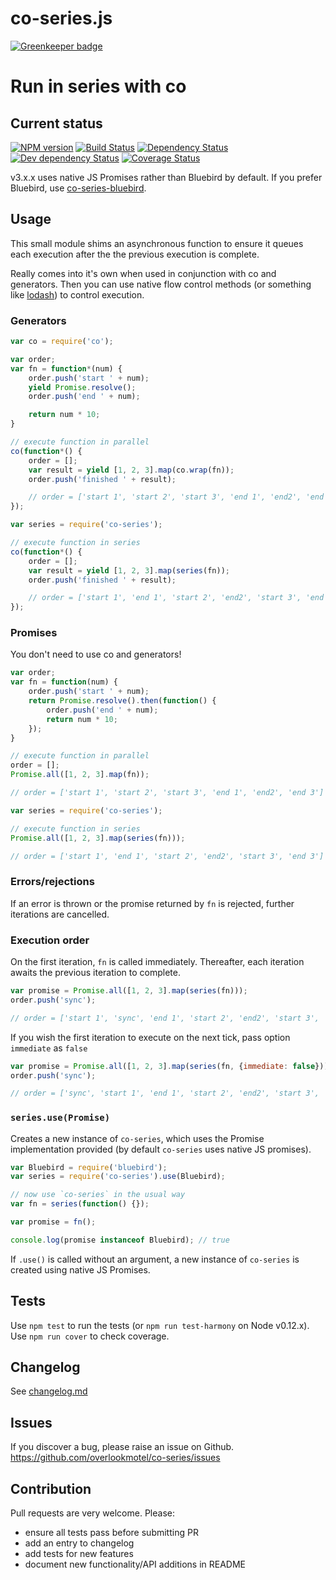 # co-series.js

[![Greenkeeper badge](https://badges.greenkeeper.io/overlookmotel/co-series.svg)](https://greenkeeper.io/)

# Run in series with co

## Current status

[![NPM version](https://img.shields.io/npm/v/co-series.svg)](https://www.npmjs.com/package/co-series)
[![Build Status](https://img.shields.io/travis/overlookmotel/co-series/master.svg)](http://travis-ci.org/overlookmotel/co-series)
[![Dependency Status](https://img.shields.io/david/overlookmotel/co-series.svg)](https://david-dm.org/overlookmotel/co-series)
[![Dev dependency Status](https://img.shields.io/david/dev/overlookmotel/co-series.svg)](https://david-dm.org/overlookmotel/co-series)
[![Coverage Status](https://img.shields.io/coveralls/overlookmotel/co-series/master.svg)](https://coveralls.io/r/overlookmotel/co-series)

v3.x.x uses native JS Promises rather than Bluebird by default. If you prefer Bluebird, use [co-series-bluebird](https://www.npmjs.com/package/co-series-bluebird).

## Usage

This small module shims an asynchronous function to ensure it queues each execution after the the previous execution is complete.

Really comes into it's own when used in conjunction with co and generators. Then you can use native flow control methods (or something like [lodash](https://www.npmjs.com/package/lodash)) to control execution.

### Generators

```js
var co = require('co');

var order;
var fn = function*(num) {
    order.push('start ' + num);
    yield Promise.resolve();
    order.push('end ' + num);

    return num * 10;
}

// execute function in parallel
co(function*() {
    order = [];
    var result = yield [1, 2, 3].map(co.wrap(fn));
    order.push('finished ' + result);

    // order = ['start 1', 'start 2', 'start 3', 'end 1', 'end2', 'end 3', 'finished [10, 20, 30]']
});
```

```js
var series = require('co-series');

// execute function in series
co(function*() {
    order = [];
    var result = yield [1, 2, 3].map(series(fn));
    order.push('finished ' + result);

    // order = ['start 1', 'end 1', 'start 2', 'end2', 'start 3', 'end 3', 'finished [10, 20, 30]']
});
```

### Promises

You don't need to use co and generators!

```js
var order;
var fn = function(num) {
    order.push('start ' + num);
    return Promise.resolve().then(function() {
        order.push('end ' + num);
        return num * 10;
    });
}

// execute function in parallel
order = [];
Promise.all([1, 2, 3].map(fn));

// order = ['start 1', 'start 2', 'start 3', 'end 1', 'end2', 'end 3']
```

```js
var series = require('co-series');

// execute function in series
Promise.all([1, 2, 3].map(series(fn)));

// order = ['start 1', 'end 1', 'start 2', 'end2', 'start 3', 'end 3']
```

### Errors/rejections

If an error is thrown or the promise returned by `fn` is rejected, further iterations are cancelled.

### Execution order

On the first iteration, `fn` is called immediately. Thereafter, each iteration awaits the previous iteration to complete.

```js
var promise = Promise.all([1, 2, 3].map(series(fn)));
order.push('sync');

// order = ['start 1', 'sync', 'end 1', 'start 2', 'end2', 'start 3', 'end 3']
```

If you wish the first iteration to execute on the next tick, pass option `immediate` as `false`

```js
var promise = Promise.all([1, 2, 3].map(series(fn, {immediate: false})));
order.push('sync');

// order = ['sync', 'start 1', 'end 1', 'start 2', 'end2', 'start 3', 'end 3']
```

### `series.use(Promise)`

Creates a new instance of `co-series`, which uses the Promise implementation provided (by default `co-series` uses native JS promises).

```js
var Bluebird = require('bluebird');
var series = require('co-series').use(Bluebird);

// now use `co-series` in the usual way
var fn = series(function() {});

var promise = fn();

console.log(promise instanceof Bluebird); // true
```

If `.use()` is called without an argument, a new instance of `co-series` is created using native JS Promises.

## Tests

Use `npm test` to run the tests (or `npm run test-harmony` on Node v0.12.x).
Use `npm run cover` to check coverage.

## Changelog

See [changelog.md](https://github.com/overlookmotel/co-series/blob/master/changelog.md)

## Issues

If you discover a bug, please raise an issue on Github. https://github.com/overlookmotel/co-series/issues

## Contribution

Pull requests are very welcome. Please:

* ensure all tests pass before submitting PR
* add an entry to changelog
* add tests for new features
* document new functionality/API additions in README
